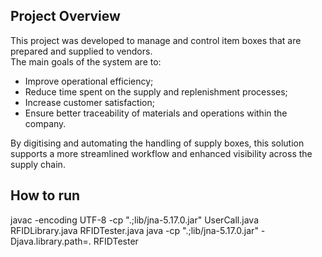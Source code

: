 ## Project Overview

This project was developed to manage and control item boxes that are prepared and supplied to vendors.  
The main goals of the system are to:

- Improve operational efficiency;  
- Reduce time spent on the supply and replenishment processes;  
- Increase customer satisfaction;  
- Ensure better traceability of materials and operations within the company.

By digitising and automating the handling of supply boxes, this solution supports a more streamlined workflow and enhanced visibility across the supply chain.

## How to run 

javac -encoding UTF-8 -cp ".;lib/jna-5.17.0.jar" UserCall.java RFIDLibrary.java RFIDTester.java
java -cp ".;lib/jna-5.17.0.jar" -Djava.library.path=. RFIDTester     